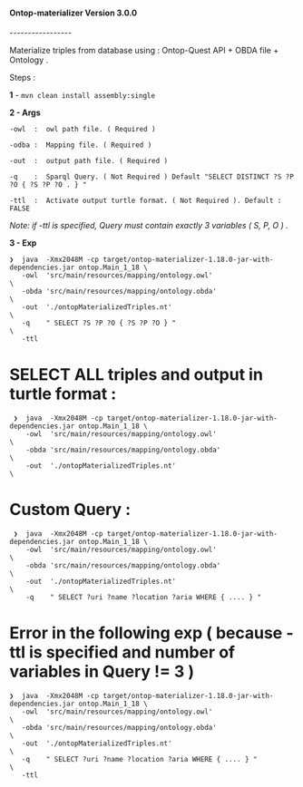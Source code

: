 <h4>Ontop-materializer Version 3.0.0 </h4>
-----------------

Materialize triples from database using : Ontop-Quest API + OBDA file + Ontology .

Steps : 

 **1** - `mvn clean install assembly:single`
 
 **2   - Args**
 
   `-owl  :  owl path file. ( Required ) ` 
    
   `-odba :  Mapping file. ( Required ) ` 
    
   `-out  :  output path file. ( Required ) ` 
    
   `-q    :  Sparql Query. ( Not Required ) Default "SELECT DISTINCT ?S ?P ?O { ?S ?P ?O . } " `
   
   `-ttl  :  Activate output turtle format. ( Not Required ). Default : FALSE ` 

   *Note: if -ttl is specified, Query must contain exactly 3 variables  ( S, P, O ) .*
    
**3 - Exp**
  
 ```
 ❯  java  -Xmx2048M -cp target/ontop-materializer-1.18.0-jar-with-dependencies.jar ontop.Main_1_18 \
    -owl  'src/main/resources/mapping/ontology.owl'                                                \
    -obda 'src/main/resources/mapping/ontology.obda'                                               \
    -out  './ontopMaterializedTriples.nt'                                                          \
    -q    " SELECT ?S ?P ?O { ?S ?P ?O } "                                                         \
    -ttl
 ```
 
 # SELECT ALL triples and output in turtle format :
     
```
 ❯  java  -Xmx2048M -cp target/ontop-materializer-1.18.0-jar-with-dependencies.jar ontop.Main_1_18 \
    -owl  'src/main/resources/mapping/ontology.owl'                                                \
    -obda 'src/main/resources/mapping/ontology.obda'                                               \
    -out  './ontopMaterializedTriples.nt'                                                          \
 ```
 # Custom Query :
       
```
 ❯  java  -Xmx2048M -cp target/ontop-materializer-1.18.0-jar-with-dependencies.jar ontop.Main_1_18 \
    -owl  'src/main/resources/mapping/ontology.owl'                                                \
    -obda 'src/main/resources/mapping/ontology.obda'                                               \
    -out  './ontopMaterializedTriples.nt'                                                          \
    -q    " SELECT ?uri ?name ?location ?aria WHERE { .... } " 
 ```
 
 # Error in the following exp  (  because  -ttl  is specified and number of variables in Query != 3 ) 
    
 ```
 ❯  java  -Xmx2048M -cp target/ontop-materializer-1.18.0-jar-with-dependencies.jar ontop.Main_1_18 \
    -owl  'src/main/resources/mapping/ontology.owl'                                                \
    -obda 'src/main/resources/mapping/ontology.obda'                                               \
    -out  './ontopMaterializedTriples.nt'                                                          \
    -q    " SELECT ?uri ?name ?location ?aria WHERE { .... } "                                     \
    -ttl
 ```
